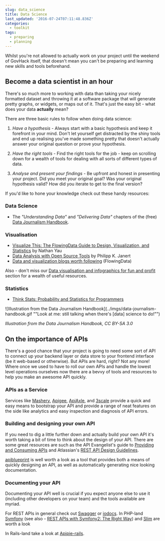 ```yaml
---
slug: data_science
title: Data Science
last_updated: '2016-07-24T07:11:48.836Z'
categories:
  - toolkit
tags:
  - preparing
  - planning
---
```


Whilst you're not allowed to actually work on your project until the weekend of GovHack itself, that doesn't mean you can't be preparing and learning new skills and tools beforehand.

## Become a data scientist in an hour

There's so much more to working with data than taking your nicely formatted dataset and throwing it at a software package that will generate pretty graphs, or widgets, or maps out of it. That's just the easy bit - what does your data **actually** mean?

There are three basic rules to follow when doing data science:

1. *Have a hypothesis* - Always start with a basic hypothesis and keep it forefront in your mind. Don't let yourself get distracted by the shiny tools and end up realising you've made something pretty that doesn't actually answer your original question or prove your hypothesis.

2. *Have the right tools* - Find the right tools for the job - keep on scrolling down for a wealth of tools for dealing with all sorts of different types of data.

3. *Analyse and present your findings* - Be upfront and honest in presenting your project. Did you meet your original goal? Was your original hypothesis valid? How did you iterate to get to the final version?

If you'd like to hone your knowledge check out these handy resources:

### Data Science
* The *"Understanding Data"* and *"Delivering Data"* chapters of the (free) [Data Journalism Handbook](http://datajournalismhandbook.org/).

### Visualisation
* [Visualize This: The FlowingData Guide to Design, Visualization, and Statistics](https://booko.com.au/works/955519) by Nathan Yau
* [Data Analysis with Open Source Tools](https://booko.com.au/works/1168452) by Philipp K. Janert
* [Data and visualization blogs worth following](http://flowingdata.com/2012/04/27/data-and-visualization-blogs-worth-following/) (FlowingData)

Also - don't miss our [Data visualisation and infographics for fun and profit](#data-visualisation-and-infographics-for-fun-and-profit) section for a wealth of useful resources.

### Statistics
* [Think Stats: Probability and Statistics for Programmers](https://booko.com.au/works/3475110)

![Illustration from the Data Journalism Handbook](../imgs/data-journalism-handbook.gif ""Look at me: still talking when there's [data] science to do!"")

*Illustration from the Data Journalism Handbook, CC BY-SA 3.0*

## On the importance of APIs

There's a good chance that your project is going to need some sort of API to connect up your backend layer or data store to your frontend interface (be it web-based or otherwise). But APIs are hard, right? Not any more! Where once we used to have to roll our own APIs and handle the lowest level operations ourselves now there are a bevvy of tools and resources to help you make an awesome API quickly.

### APIs as a Service

Services like [Mashery](http://www.mashery.com/), [Apigee](https://apigee.com/about/), [ApiAxle](http://apiaxle.com/), and [3scale](http://www.3scale.net/) provide a quick and easy means to bootstrap your API and provide a range of neat features on the side like analytics and easy inspection and diagnosis of API errors.

### Building and designing your own API

If you need to dig a little further down and actually build your own API it's worth taking a bit of time to think about the design of your API. There are some great resources are such as the API Evangelist's guide to [Providing and Consuming APIs](http://apievangelist.com/) and Atlassian's [REST API Design Guidelines](https://developer.atlassian.com/docs/atlassian-platform-common-components/rest-api-development/atlassian-rest-api-design-guidelines-version-1).

[apiblueprint](http://apiblueprint.org/) is well worth a look as a tool that provides both a means of quickly designing an API, as well as automatically generating nice looking documentation.

### Documenting your API

Documenting your API well is crucial if you expect anyone else to use it (including other developers on your team) and the tools available are myriad.

For REST APIs in general check out [Swagger](http://swagger.io/) or [iodocs](https://github.com/mashery/iodocs). In PHP-land [Symfony](http://symfony.com/) (see also - [REST APIs with Symfony2: The Right Way](http://williamdurand.fr/2012/08/02/rest-apis-with-symfony2-the-right-way/)) and [Slim](http://www.slimframework.com/) are worth a look

In Rails-land take a look at [Apipie-rails](https://github.com/Apipie/apipie-rails).
